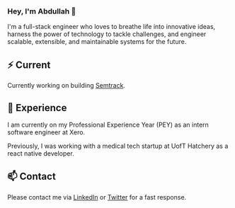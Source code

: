 ### Hey, I'm Abdullah 👋

I'm a full-stack engineer who loves to breathe life into innovative ideas, harness the power of technology to tackle challenges, and engineer scalable, extensible, and maintainable systems for the future.

## ⚡️ Current

Currently working on building [Semtrack](https://semtrack.co/).

## 💎 Experience

I am currently on my Professional Experience Year (PEY) as an intern software engineer at Xero. 

Previously, I was working with a medical tech startup at UofT Hatchery as a react native developer. 

## 📫 Contact

Please contact me via [LinkedIn](https://www.linkedin.com/in/nxabdullah) or [Twitter](https://twitter.com/nxabdullah1) for a fast response. 
